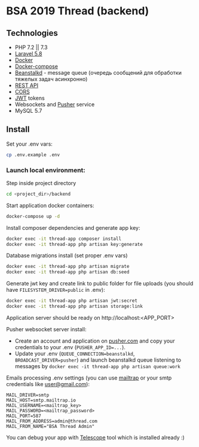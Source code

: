 # BSA 2019 Thread (backend)

## Technologies

* PHP 7.2 || 7.3
* [Laravel 5.8](https://laravel.com)
* [Docker](https://www.docker.com/)
* [Docker-compose](https://docs.docker.com/compose/)
* [Beanstalkd](https://github.com/beanstalkd/beanstalkd) - message queue (очередь сообщений для обработки тяжелых задач асинхронно)
* [REST API](https://ru.wikipedia.org/wiki/REST)
* [CORS](https://developer.mozilla.org/ru/docs/Web/HTTP/CORS)
* [JWT](https://ru.wikipedia.org/wiki/JSON_Web_Token) tokens
* Websockets and [Pusher](https://pusher.com/) service
* MySQL 5.7

## Install

Set your .env vars:
```bash
cp .env.example .env
```

### Launch local environment:

Step inside project directory
```bash
cd <project_dir>/backend
```

Start application docker containers:
``` bash
docker-compose up -d
```

Install composer dependencies and generate app key:
```bash
docker exec -it thread-app composer install
docker exec -it thread-app php artisan key:generate
```

Database migrations install (set proper .env vars)
```bash
docker exec -it thread-app php artisan migrate
docker exec -it thread-app php artisan db:seed
```

Generate jwt key and create link to public folder for file uploads (you should have `FILESYSTEM_DRIVER=public` in .env):
```bash
docker exec -it thread-app php artisan jwt:secret
docker exec -it thread-app php artisan storage:link
```

Application server should be ready on http://localhost:<APP_PORT>

Pusher websocket server install:
* Create an account and application on [pusher.com](https://pusher.com/) and copy your credentials to your .env (`PUSHER_APP_ID=...`).
* Update your .env (`QUEUE_CONNECTION=beanstalkd`, `BROADCAST_DRIVER=pusher`) and launch beanstalkd queue listening to messages by `docker exec -it thread-app php artisan queue:work`

Emails processing .env settings (you can use [mailtrap](https://mailtrap.io/) or your smtp credentials like user@gmail.com):
```dotenv
MAIL_DRIVER=smtp
MAIL_HOST=smtp.mailtrap.io
MAIL_USERNAME=<mailtrap_key>
MAIL_PASSWORD=<mailtrap_password>
MAIL_PORT=587
MAIL_FROM_ADDRESS=admin@thread.com
MAIL_FROM_NAME="BSA Thread Admin"
```

You can debug your app with [Telescope](https://laravel.com/docs/5.8/telescope) tool which is installed already :)
